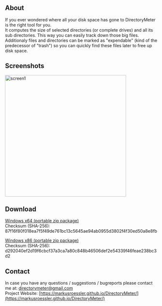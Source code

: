 ## About
If you ever wondered where all your disk space has gone to DirectoryMeter is the right tool for you.  
It computes the size of selected directories (or complete drives) and all its sub directories. This way you can easily track down those big files.  
Additionaly files and directories can be marked as "expendable" (kind of the predecessor of "trash") so you can quickly find these files later to free up disk space.

## Screenshots
<a href="https://i.imgur.com/FSeplEV.png"><img src="https://i.imgur.com/FSeplEV.png" alt="screen1" width="400px" /></a>

## Download
[Windows x64 (portable zip package)](https://goo.gl/me9c76)  
Checksum (SHA-256): 87f16f80f018ea7f5f49de761bc13c5645ae94ab0955d3802f4f30ed50a8e8fb  

[Windows x86 (portable zip package)](https://goo.gl/dRGwpb)  
Checksum (SHA-256): d292040ef2d19f6cbcf37a3ca7a80c848b46506def2e54339f46feae238bc3d2   

## Contact
In case you have any questions / suggestions / bugreports please contact me at:
[directorymeter@gmail.com](mailto://directorymeter@gmail.com)  
Project Website: [https://markusroessler.github.io/DirectoryMeter/](https://markusroessler.github.io/DirectoryMeter/)